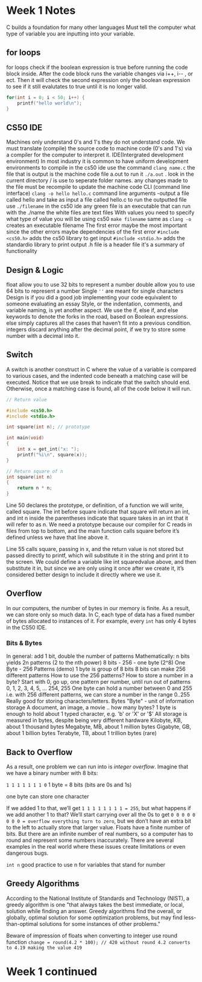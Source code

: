 # Week 1 Notes
C builds a foundation for many other languages
Must tell the computer what type of variable you are inputting into your variable.
## for loops
for loops check if the boolean expression is true before running the code block inside. After the code block runs the variable changes via i++, i-- , or ect. Then it will check the second expression only the boolean expression to see if it still evalutates to true until it is no longer valid.
```c
for(int i = 0; i < 50; i++) {
	printf("hello world\n");
}
```
## CS50 IDE
Machines only understand 0's and 1's they do not understand code. We must translate (compile) the source code to machine code (0's and 1's) via a compiler for the computer to interpret it.
IDE(Intergrated development environment)
In most industry it is common to have uniform development environments
to compile in the cs50 ide
use the command ```clang name.c```
the file that is output is the machine code file a.out
to run it ```./a.out``` . look in the current directory / is use to seperate folder names.
any changes made to the file must be recompile to update the machine code
CLI (command line interface)
```clang -o hello hello.c``` command line arguments -output a file called hello and take as input a file called hello.c
to run the outputted file use ```./filename```
in the cs50 ide any green file is an executable that can run with the ./name
the white files are text files
With values you need to specify what type of value you will be using
cs50 ```make filename``` same as ```clang -o```
creates an executable filename
The first error maybe the most important since the other errors maybe dependencies of the first error
```#include <cs50.h>``` adds the cs50 library to get input
```#include <stdio.h>``` adds the standardio library to print output
.h file is a header file it's a summary of functionality
## Design & Logic
float allow you to use 32 bits to represent a number
double allow you to use 64 bits to represent a number
Single ```''``` are meant for single characters  
Design is if you did a good job implementing your code equivalent to someone evaluating an essay
Style, or the indentation, comments, and variable naming, is yet another aspect.
We use the if, else if, and else keywords to denote the forks in the road, based on Boolean expressions. else simply captures all the cases that haven’t fit into a previous condition.
integers discard anything after the decimal point, if we try to store some number with a decimal into it.
## Switch
A switch is another construct in C where the value of a variable is compared to various cases, and the indented code beneath a matching case will be executed.
Notice that we use break to indicate that the switch should end. Otherwise, once a matching case is found, all of the code below it will run.

```c
// Return value

#include <cs50.h>
#include <stdio.h>

int square(int n); // prototype

int main(void)
{
    int x = get_int("x: ");
    printf("%i\n", square(x));
}

// Return square of n
int square(int n)
{
    return n * n;
}
```
Line 50 declares the prototype, or definition, of a function we will write, called square. The int before square indicate that square will return an int, and int n inside the parentheses indicate that square takes in an int that it will refer to as n. We need a prototype because our compiler for C reads in files from top to bottom, and the main function calls square before it’s defined unless we have that line above it.

Line 55 calls square, passing in x, and the return value is not stored but passed directly to printf, which will substitute it in the string and print it to the screen. We could define a variable like int squaredvalue above, and then substitute it in, but since we are only using it once after we create it, it’s considered better design to include it directly where we use it.

## Overflow
In our computers, the number of bytes in our memory is finite. As a result, we can store only so much data. In C, each type of data has a fixed number of bytes allocated to instances of it. For example, every ```int``` has only 4 bytes in the CS50 IDE.
### Bits & Bytes
In general: add 1 bit, double the number of patterns
Mathematically: n bits yields 2n patterns (2 to the nth power)
8 bits - 256 - one byte (2^8)
One Byte - 256 Patterns (demo)
1 byte is group of 8 bits
8 bits can make 256 different patterns
How to use the 256 patterns?
How to store a number in a byte?
Start with 0, go up, one pattern per number, until run out of patterns
0, 1, 2, 3, 4, 5, ... 254, 255
One byte can hold a number between 0 and 255
i.e. with 256 different patterns, we can store a number in the range 0..255
Really good for storing characters/letters.
Bytes
"Byte" - unit of information storage
A document, an image, a movie .. how many bytes?
1 byte is enough to hold about 1 typed character, e.g. 'b' or 'X' or '$'
All storage is measured in bytes, despite being very different hardware
Kilobyte, KB, about 1 thousand bytes
Megabyte, MB, about 1 million bytes
Gigabyte, GB, about 1 billion bytes
Terabyte, TB, about 1 trillion bytes (rare)
## Back to Overflow
As a result, one problem we can run into is *integer overflow*. Imagine that we have a binary number with 8 bits:

```1 1 1 1 1 1 1 0``` 1 byte = 8 bits (bits are 0s and 1s) 

one byte can store one character

If we added 1 to that, we’ll get ```1 1 1 1 1 1 1 1 = 255```, but what happens if we add another 1 to that? We’ll start carrying over all the 0s to get ```0 0 0 0 0 0 0 0 = overflow everything turn to zero```, but we don’t have an extra bit to the left to actually store that larger value.
Floats have a finite number of bits. But there are an infinite number of real numbers, so a computer has to round and represent some numbers inaccurately.
There are several examples in the real world where these issues create limitations or even dangerous bugs.

```int n``` good practice to use n for variables that stand for number

## Greedy Algorithms
According to the National Institute of Standards and Technology (NIST), a greedy algorithm is one "that always takes the best immediate, or local, solution while finding an answer. Greedy algorithms find the overall, or globally, optimal solution for some optimization problems, but may find less-than-optimal solutions for some instances of other problems."

Beware of impression of floats when converting to integer use round function ```change = round(4.2 * 100); // 420 without round 4.2 converts to 4.19 making the value 419``` 

# Week 1 continued
